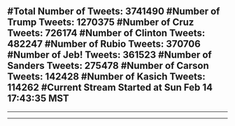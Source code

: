 #Total Number of Tweets: 3741490 
#Number of Trump Tweets: 1270375
#Number of Cruz Tweets: 726174
#Number of Clinton Tweets: 482247
#Number of Rubio Tweets: 370706
#Number of Jeb! Tweets: 361523
#Number of Sanders Tweets: 275478
#Number of Carson Tweets: 142428
#Number of Kasich Tweets: 114262
#Current Stream Started at Sun Feb 14 17:43:35 MST
---
---
---
